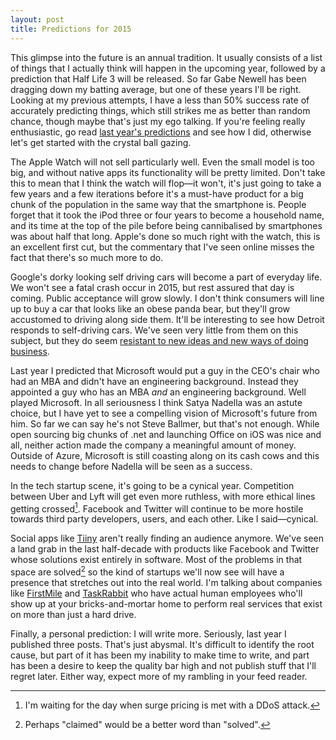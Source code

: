 ```yaml
---
layout: post
title: Predictions for 2015
---
```


This glimpse into the future is an annual tradition. It usually consists of a list of things that I actually think will happen in the upcoming year, followed by a prediction that Half Life 3 will be released. So far Gabe Newell has been dragging down my batting average, but one of these years I'll be right. Looking at my previous attempts, I have a less than 50% success rate of accurately predicting things, which still strikes me as better than random chance, though maybe that's just my ego talking. If you're feeling really enthusiastic, go read [last year's predictions][1] and see how I did, otherwise let's get started with the crystal ball gazing.

The Apple Watch will not sell particularly well. Even the small model is too big, and without native apps its functionality will be pretty limited. Don't take this to mean that I think the watch will flop&mdash;it won't, it's just going to take a few years and a few iterations before it's a must-have product for a big chunk of the population in the same way that the smartphone is. People forget that it took the iPod three or four years to become a household name, and its time at the top of the pile before being cannibalised by smartphones was about half that long. Apple's done so much right with the watch, this is an excellent first cut, but the commentary that I've seen online misses the fact that there's so much more to do.

Google's dorky looking self driving cars will become a part of everyday life. We won't see a fatal crash occur in 2015, but rest assured that day is coming. Public acceptance will grow slowly. I don't think consumers will line up to buy a car that looks like an obese panda bear, but they'll grow accustomed to driving along side them. It'll be interesting to see how Detroit responds to self-driving cars. We've seen very little from them on this subject, but they do seem [resistant to new ideas and new ways of doing business][2].

Last year I predicted that Microsoft would put a guy in the CEO's chair who had an MBA and didn't have an engineering background. Instead they appointed a guy who has an MBA *and* an engineering background. Well played Microsoft. In all seriousness I think Satya Nadella was an astute choice, but I have yet to see a compelling vision of Microsoft's future from him. So far we can say he's not Steve Ballmer, but that's not enough. While open sourcing big chunks of .net and launching Office on iOS was nice and all, neither action made the company a meaningful amount of money. Outside of Azure, Microsoft is still coasting along on its cash cows and this needs to change before Nadella will be seen as a success.

In the tech startup scene, it's going to be a cynical year. Competition between Uber and Lyft will get even more ruthless, with more ethical lines getting crossed[^1]. Facebook and Twitter will continue to be more hostile towards third party developers, users, and each other. Like I said&mdash;cynical.

Social apps like [Tiiny][3] aren't really finding an audience anymore. We've seen a land grab in the last half-decade with products like Facebook and Twitter whose solutions exist entirely in software. Most of the problems in that space are solved[^2] so the kind of startups we'll now see will have a presence that stretches out into the real world. I'm talking about companies like [FirstMile][4] and [TaskRabbit][5] who have actual human employees who'll show up at your bricks-and-mortar home to perform real services that exist on more than just a hard drive.

Finally, a personal prediction: I will write more. Seriously, last year I published three posts. That's just abysmal. It's difficult to identify the root cause, but part of it has been my inability to make time to write, and part has been a desire to keep the quality bar high and not publish stuff that I'll regret later. Either way, expect more of my rambling in your feed reader.

[^1]: I'm waiting for the day when surge pricing is met with a DDoS attack.
[^2]: Perhaps "claimed" would be a better word than "solved".

[1]: http://brianwillis.com/2013/12/29/predictions-for-2014.html
[2]: http://www.theverge.com/2014/10/22/7038407/michigan-tesla-ban-signed-into-law
[3]: http://www.tiiny.com
[4]: http://firstmile.com
[5]: https://www.taskrabbit.com